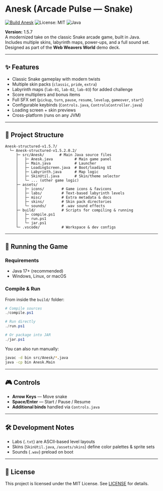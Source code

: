 # Anesk (Arcade Pulse — Snake)

[![Build Anesk](https://github.com/LilPwinc3ss554/Anesk-v1.5.7/actions/workflows/build.yml/badge.svg)](https://github.com/LilPwinc3ss554/Anesk-v1.5.7/actions/workflows/build.yml)
![License: MIT](https://img.shields.io/badge/License-MIT-blue.svg)
![Java](https://img.shields.io/badge/Java-17+-orange)

**Version:** 1.5.7  
A modernized take on the classic Snake arcade game, built in Java.  
Includes multiple skins, labyrinth maps, power-ups, and a full sound set.  
Designed as part of the **Web Weavers World** demo deck.

---

## ✨ Features

- Classic Snake gameplay with modern twists
- Multiple skin packs (`classic`, `pride`, `extra`)
- Labyrinth maps (`lab-01`, `lab-02`, `lab-03`) for added challenge
- Score multipliers and bonus items
- Full SFX set (`pickup`, `turn`, `pause`, `resume`, `levelup`, `gameover`, `start`)
- Configurable keybinds (`Controls.java`, `ControlsController.java`)
- Loading screen + skin previews
- Cross-platform (runs on any JVM)

---

## 📂 Project Structure

```shell
Anesk-structured-v1.5.7/
  └─ Anesk-structured-v1.5.2.0.2/
     ├─ src/Anesk/       # Main Java source files
     │   ├─ Anesk.java          # Main game panel
     │   ├─ Main.java           # Launcher
     │   ├─ LoadingScreen.java  # Boot/loading UI
     │   ├─ Labyrinth.java      # Map logic
     │   ├─ SkinUtil.java       # Skin/theme selector
     │   └─ ... (other game logic)
     ├─ assets/
     │   ├─ icons/        # Game icons & favicons
     │   ├─ labs/         # Text-based labyrinth levels
     │   ├─ misc/         # Extra metadata & docs
     │   ├─ skins/        # Skin pack directories
     │   └─ sounds/       # .wav sound effects
     ├─ build/            # Scripts for compiling & running
     │   ├─ compile.ps1
     │   ├─ run.ps1
     │   └─ jar.ps1
     └─ .vscode/          # Workspace & dev configs
```

---

## 🚀 Running the Game

### Requirements

- Java 17+ (recommended)
- Windows, Linux, or macOS

### Compile & Run

From inside the `build/` folder:

```powershell
# Compile sources
./compile.ps1

# Run directly
./run.ps1

# Or package into JAR
./jar.ps1
```

You can also run manually:

```bash
javac -d bin src/Anesk/*.java
java -cp bin Anesk.Main
```

---

## 🎮 Controls

- **Arrow Keys** — Move snake
- **Space/Enter** — Start / Pause / Resume
- **Additional binds** handled via `Controls.java`

---

## 🛠 Development Notes

- Labs (`.txt`) are ASCII-based level layouts
- Skins (`SkinUtil.java`, `/assets/skins`) define color palettes & sprite sets
- Sounds (`.wav`) preload on boot

---

## 📜 License

This project is licensed under the MIT License. See [LICENSE](LICENSE) for details.
